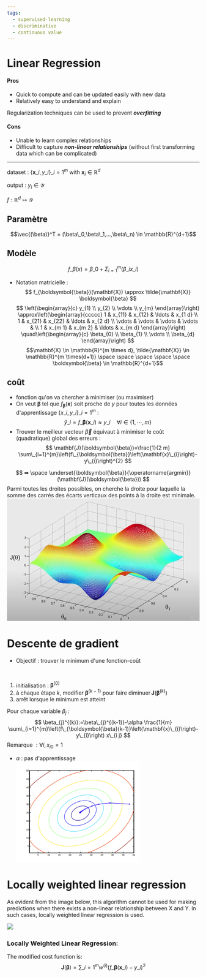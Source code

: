 ```yaml
---
tags:
  - supervised-learning
  - discriminative
  - continuous value
---
```

# Linear Regression
#### Pros

-   Quick to compute and can be updated easily with new data
-   Relatively easy to understand and explain

Regularization techniques can be used to prevent **_overfitting_**

#### Cons

-   Unable to learn complex relationships
-   Difficult to capture **_non-linear relationships_** (without first transforming data which can be complicated)
---


dataset : $\lbrace\mathbf{x}\_{i}, y\_{i} \rbrace\_{i=1}^{m}$  with $\mathbf{x}_{i} \in \mathbb{R}^{d}$  

output : $y_{i} \in \mathcal{Y}$

$f: \mathbb{R}^{d} \mapsto \mathcal{Y}$  
## Paramètre
$$\vec{(\beta)}^T = (\beta\_0,\beta\_1,...,\beta\_n) \in \mathbb{R}^{d+1}$$

## Modèle
$$ f\_\beta(x) = \beta\_0 + \Sigma_{i=1}^m(\beta\_ix\_i)$$

- Notation matricielle :
$$
f_{\boldsymbol{\beta}}(\mathbf{X}) \approx \tilde{\mathbf{X}} \boldsymbol{\beta}
$$
$$
\left(\begin{array}{c}
y_{1} \\
y_{2} \\
\vdots \\
y_{m}
\end{array}\right) \approx\left(\begin{array}{ccccc}
1 & x_{11} & x_{12} & \ldots & x_{1 d} \\
1 & x_{21} & x_{22} & \ldots & x_{2 d} \\
\vdots & \vdots & \vdots & \vdots & \\
1 & x_{m 1} & x_{m 2} & \ldots & x_{m d}
\end{array}\right) \quad\left(\begin{array}{c}
\beta_{0} \\
\beta_{1} \\
\vdots \\
\beta_{d}
\end{array}\right)
$$
$$\mathbf{X} \in \mathbb{R}^{m \times d}, \tilde{\mathbf{X}} \in \mathbb{R}^{m \times(d+1)} \space \space \space \space  \space \boldsymbol{\beta} \in \mathbb{R}^{d+1}$$

## coût 
- fonction qu'on va chercher à minimiser (ou maximiser)
- On veut $\boldsymbol{\beta}$ tel que $f_{\boldsymbol{\beta}}(\mathbf{x})$ soit proche de $y$ pour toutes les données d'apprentissage $\lbrace{x}\_{i}, {y}\_{i}\rbrace\_{i=1}^{m}$ :
$$
\hat{y}\_{i}=f\_{\boldsymbol{\beta}}\left(\mathbf{x}\_{i}\right) \approx y\_{i} \quad \forall i \in\{1, \cdots, m\}
$$
- Trouver le meilleur vecteur $\vec{\beta}$ équivaut à minimiser le coût (quadratique) global des erreurs :
$$
\mathbf{J}(\boldsymbol{\beta})=\frac{1}{2 m} \sum\_{i=1}^{m}\left(f\_{\boldsymbol{\beta}}\left(\mathbf{x}\_{i}\right)-y\_{i}\right)^{2}
$$

$$
➡ \space \underset{\boldsymbol{\beta}}{\operatorname{argmin}}(\mathbf{J}(\boldsymbol{\beta}))
$$
Parmi toutes les droites possibles, on cherche la droite pour laquelle la somme des carrés des écarts verticaux des points à la droite est minimale.
![](_resources/Pasted%20image%2020220630221441.png)

# Descente de gradient
- Objectif : trouver le minimum d'une fonction-coût  
<br/>

1. initialisation : $\boldsymbol{\beta}^{(0)}$
2. à chaque étape $k$, modifier $\boldsymbol{\beta}^{(k-1)}$ pour faire $\operatorname{diminuer} \mathbf{J}\left(\boldsymbol{\beta}^{(k)}\right)$
3. arrêt lorsque le minimum est atteint

Pour chaque variable $\beta_{j}$ :
$$
\beta_{j}^{(k)}:=\beta\_{j}^{(k-1)}-\alpha \frac{1}{m} \sum\_{i=1}^{m}\left(f\_{\boldsymbol{\beta}(k-1)}\left(\mathbf{x}\_{i}\right)-y\_{i}\right) x\_{i j}
$$
Remarque $: \forall i, x_{i 0}=1$
- $\alpha$ : pas d'apprentissage
![](_resources/Pasted%20image%2020220701115156.png)

# Locally weighted linear regression
As evident from the image below, this algorithm cannot be used for making predictions when there exists a non-linear relationship between X and Y. In such cases, locally weighted linear regression is used.

![](https://media.geeksforgeeks.org/wp-content/uploads/Linear-Regression-on-non-linear-data.png)

### Locally Weighted Linear Regression:

The modified cost function is:
$$
\mathbf{J}(\boldsymbol{\beta})= \sum\_{i=1}^{m}w^{(i)}\left(f\_{\boldsymbol{\beta}}\left(\mathbf{x}\_{i}\right)-y\_{i}\right)^{2}
$$